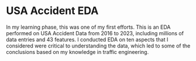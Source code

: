 # USA Accident EDA
In my learning phase, this was one of my first efforts. This is an EDA performed on USA Accident Data from 2016 to 2023, including millions of data entries and 43 features. 
I conducted EDA on ten aspects that I considered were critical to understanding the data, which led to some of the conclusions based on my knowledge in traffic engineering.
